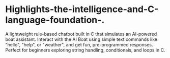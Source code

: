 # Highlights-the-intelligence-and-C-language-foundation-.
A lightweight rule-based chatbot built in C that simulates an AI-powered boat assistant. Interact with the AI Boat using simple text commands like "hello", "help", or "weather", and get fun, pre-programmed responses. Perfect for beginners exploring string handling, conditionals, and loops in C.
